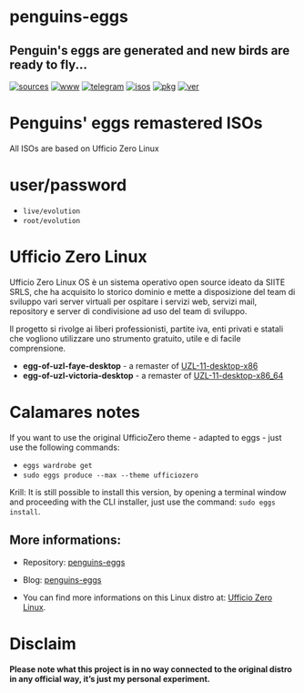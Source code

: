 penguins-eggs
=============

## Penguin&#39;s eggs are generated and new birds are ready to fly...
[![sources](https://img.shields.io/badge/github-sources-cyan)](https://github.com/pieroproietti/penguins-eggs)
[![www](https://img.shields.io/badge/www-blog-cyan)](https://penguins-eggs.net)
[![telegram](https://img.shields.io/badge/telegram-group-cyan)](https://t.me/penguins_eggs)
[![isos](https://img.shields.io/badge/images-ISO-blue)](https://sourceforge.net/projects/penguins-eggs/files/ISOS)
[![pkg](https://img.shields.io/badge/packages-bin-blue)](https://sourceforge.net/projects/penguins-eggs/files/Packages)
[![ver](https://img.shields.io/npm/v/penguins-eggs.svg)](https://npmjs.org/package/penguins-eggs)

# Penguins' eggs remastered ISOs

All ISOs are based on Ufficio Zero Linux

# user/password
* ```live/evolution```
* ```root/evolution```

# Ufficio Zero Linux
Ufficio Zero Linux OS è un sistema operativo open source ideato da SIITE SRLS, che ha acquisito lo storico dominio e mette a disposizione del team di sviluppo vari server virtuali per ospitare i servizi web, servizi mail, repository e server di condivisione ad uso del team di sviluppo.

Il progetto si rivolge ai liberi professionisti, partite iva, enti privati e statali che vogliono utilizzare uno strumento gratuito, utile e di facile comprensione.


* **egg-of-uzl-faye-desktop** - a remaster of [UZL-11-desktop-x86](https://sourceforge.net/projects/ufficiozero/files/11-desktop/x86/iso/UZL-11-desktop-x86.iso)
* **egg-of-uzl-victoria-desktop** - a remaster of [UZL-11-desktop-x86_64](https://sourceforge.net/projects/ufficiozero/files/11-desktop/x86_64/iso/UZL-11-desktop-x86_64.iso)


# Calamares notes
If you want to use the original UfficioZero theme - adapted to eggs - just use the following commands:

* `eggs wardrobe get`
* `sudo eggs produce --max --theme ufficiozero`

Krill: It is still possible to install this version, by opening a terminal window and proceeding with the CLI installer, just use the command: `sudo eggs install`.

## More informations:

* Repository: [penguins-eggs](https://github.com/pieroproietti/penguins-eggs)
* Blog: [penguins-eggs](https://penguins-eggs.net)

* You can find more informations on this Linux distro at: [Ufficio Zero Linux](https://www.ufficiozero.org/).

# Disclaim
__Please note what this project is in no way connected to the original distro in any official way, it’s just my personal experiment.__

